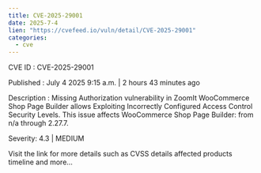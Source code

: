 ```yaml
--- 
title: CVE-2025-29001
date: 2025-7-4
lien: "https://cvefeed.io/vuln/detail/CVE-2025-29001"
categories:
  - cve
---
```


CVE ID : CVE-2025-29001

Published :  July 4
2025
9:15 a.m. | 2 hours
43 minutes ago

Description : Missing Authorization vulnerability in ZoomIt WooCommerce Shop Page Builder allows Exploiting Incorrectly Configured Access Control Security Levels. This issue affects WooCommerce Shop Page Builder: from n/a through 2.27.7.

Severity: 4.3 | MEDIUM

Visit the link for more details
such as CVSS details
affected products
timeline
and more...
